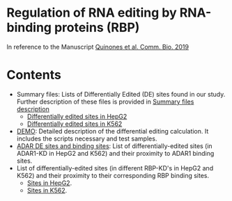 # Regulation of RNA editing by RNA-binding proteins (RBP)

In reference to the Manuscript [Quinones et al. Comm. Bio. 2019](https://www.nature.com/articles/s42003-018-0271-8)

# Contents 
- Summary files: Lists of Differentially Edited (DE) sites found in our study. Further description of 
  these files is provided in [Summary files description](./README_Summary_files)  
  - [Differentially edited sites in HepG2](./Summary.all_de_sites.all_rbps.HepG2.new_fdr_corr.final.header.tab)
  - [Differentially edited sites in K562](./Summary.all_de_sites.all_rbps.HepG2.new_fdr_corr.final.header.tab)
- [DEMO](./demo): Detailed description of the differential editing calculation. It includes the scripts necessary and test samples. 
- [ADAR DE sites and binding sites](./ADAR_CLIP_peak_distance_to_editing_sites.HepG2_and_K562_sites.tab.gz): List of differentially-edited sites (in ADAR1-KD in HepG2 and K562) and their proximity to ADAR1 binding sites. 
- List of differentially-edited sites (in different RBP-KD's in HepG2 and K562) and their proximity to their corresponding RBP binding sites. 
  - [Sites in HepG2](./eCLIP_peak_distance_to_editing_sites.all_RBPs.HepG2.RBPS_in_manuscript.tab.gz).
  - [Sites in K562](./eCLIP_peak_distance_to_editing_sites.all_RBPs.K562.RBPS_in_manuscript.tab.gz).


